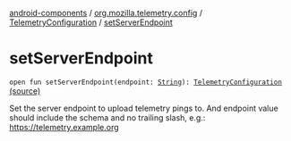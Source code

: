 [android-components](../../index.md) / [org.mozilla.telemetry.config](../index.md) / [TelemetryConfiguration](index.md) / [setServerEndpoint](./set-server-endpoint.md)

# setServerEndpoint

`open fun setServerEndpoint(endpoint: `[`String`](https://kotlinlang.org/api/latest/jvm/stdlib/kotlin/-string/index.html)`): `[`TelemetryConfiguration`](index.md) [(source)](https://github.com/mozilla-mobile/android-components/blob/master/components/service/telemetry/src/main/java/org/mozilla/telemetry/config/TelemetryConfiguration.java#L123)

Set the server endpoint to upload telemetry pings to. And endpoint value should include the schema and no trailing slash, e.g.: https://telemetry.example.org

